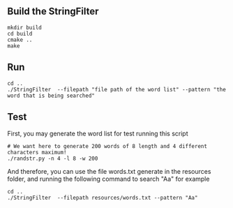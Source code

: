 ## Build the StringFilter
```
mkdir build
cd build
cmake ..
make
```

## Run
```
cd ..
./StringFilter  --filepath "file path of the word list" --pattern "the word that is being searched"
```

## Test
First, you may generate the word list for test running this script
```
# We want here to generate 200 words of 8 length and 4 different characters maximum!
./randstr.py -n 4 -l 8 -w 200
```
And therefore, you can use the file words.txt generate in the resources folder, and running the following command to search "Aa" for example
```
cd ..
./StringFilter  --filepath resources/words.txt --pattern "Aa"
```
